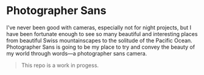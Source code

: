 # Photographer Sans

I've never been good with cameras, especially not for night projects, but I have been fortunate enough to see so many beautiful and interesting places from beautiful Swiss mountainscapes to the solitude of the Pacific Ocean. Photographer Sans is going to be my place to try and convey the beauty of my world through words—a photographer sans camera.

> This repo is a work in progess.
